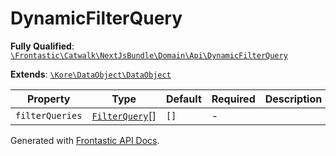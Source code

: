 #  DynamicFilterQuery

**Fully Qualified**: [`\Frontastic\Catwalk\NextJsBundle\Domain\Api\DynamicFilterQuery`](../../../../../src/php/NextJsBundle/Domain/Api/DynamicFilterQuery.php)

**Extends**: [`\Kore\DataObject\DataObject`](https://github.com/kore/DataObject)

Property|Type|Default|Required|Description
--------|----|-------|--------|-----------
`filterQueries` | [`FilterQuery`](DynamicFilter/FilterQuery.md)[] | `[]` | - | 

Generated with [Frontastic API Docs](https://github.com/FrontasticGmbH/apidocs).
